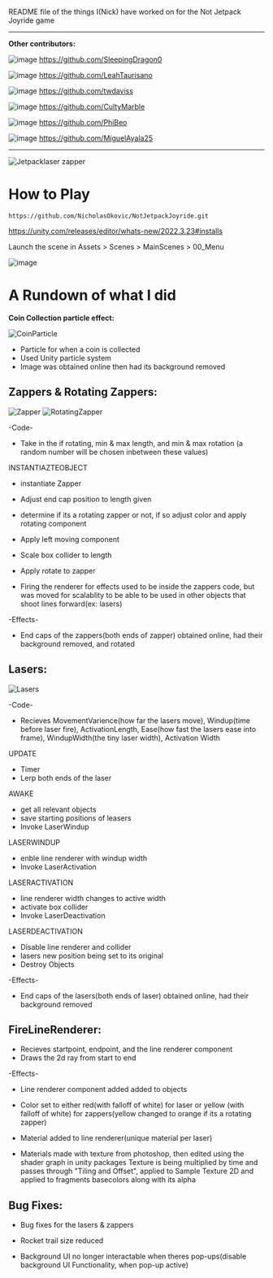 README file of the things I(Nick) have worked on for the Not Jetpack Joyride game

---

**Other contributors:** 

![image](https://github.com/NicholasOkovic/NotJetpackJoyride/assets/139954443/c822852d-919a-49d6-b377-ee0781258936) https://github.com/SleepingDragon0


![image](https://github.com/NicholasOkovic/NotJetpackJoyride/assets/139954443/742280df-39a0-47c9-8665-f5733e589e7f) https://github.com/LeahTaurisano 

![image](https://github.com/NicholasOkovic/NotJetpackJoyride/assets/139954443/0ac794c1-d76e-4cc7-be9f-8a6e3dc693dc) https://github.com/twdaviss 

![image](https://github.com/NicholasOkovic/NotJetpackJoyride/assets/139954443/7c19a2af-05cf-49fa-9c1e-d1d088b4a17c) https://github.com/CultyMarble

![image](https://github.com/NicholasOkovic/NotJetpackJoyride/assets/139954443/859b874c-3a0c-44f5-9062-506bad1ea22e) https://github.com/PhiBeo

![image](https://github.com/NicholasOkovic/NotJetpackJoyride/assets/139954443/3ddd6336-0f50-485b-8698-ac1541474f4a) https://github.com/MiguelAyala25

---

![Jetpacklaser zapper](https://github.com/NicholasOkovic/NotJetpackJoyride/assets/139954443/d71f1adb-e7cb-493d-8afb-487892f6623f)


# How to Play

```
https://github.com/NicholasOkovic/NotJetpackJoyride.git
```

https://unity.com/releases/editor/whats-new/2022.3.23#installs

Launch the scene in Assets > Scenes > MainScenes > 00_Menu


![image](https://github.com/NicholasOkovic/NotJetpackJoyride/assets/139954443/ac5d52d2-eb6d-479a-a2b1-85175fcd8326)




# A Rundown of what I did

**Coin Collection particle effect:**

![CoinParticle](https://github.com/NicholasOkovic/NotJetpackJoyride/assets/139954443/7298ea32-f5c2-426a-9c34-97934c0993da)

 - Particle for when a coin is collected
 - Used Unity particle system 
 - Image was obtained online then had its background removed


## Zappers & Rotating Zappers:

![Zapper](https://github.com/NicholasOkovic/NotJetpackJoyride/assets/139954443/b4de254e-644b-40a5-a319-fe2a98585df7) ![RotatingZapper](https://github.com/NicholasOkovic/NotJetpackJoyride/assets/139954443/62696888-6940-486c-a058-ef7c378f54bf)


  -Code-
 
 - Take in the if rotating, min & max length, and min & max rotation
(a random number will be chosen inbetween these values)

 INSTANTIAZTEOBJECT
 - instantiate Zapper
 - Adjust end cap position to length given

 - determine if its a rotating zapper or not, if so adjust color and apply rotating component

 - Apply left moving component
 - Scale box collider to length
 - Apply rotate to zapper

 - Firing the renderer for effects used to be inside the zappers code, but was moved for
scalablity to be able to be used in other objects that shoot lines forward(ex: lasers)

  -Effects-
 - End caps of the zappers(both ends of zapper) obtained online, had their background removed, and rotated



## Lasers:
![Lasers](https://github.com/NicholasOkovic/NotJetpackJoyride/assets/139954443/dc392a59-7693-43b6-a4f7-94d98b2579ff)


  -Code-

 - Recieves MovementVarience(how far the lasers move), Windup(time before laser fire), 
ActivationLength, Ease(how fast the lasers ease into frame), WindupWidth(the tiny laser width), Activation Width

 UPDATE
 - Timer
 - Lerp both ends of the laser

 AWAKE
 - get all relevant objects
 - save starting positions of leasers
 - Invoke LaserWindup

 LASERWINDUP
 - enble line renderer with windup width
 - Invoke LaserActivation

 LASERACTIVATION
 - line renderer width changes to active width
 - activate box collider
 - Invoke LaserDeactivation

 LASERDEACTIVATION
 - Disable line renderer and collider
 - lasers new position being set to its original
 - Destroy Objects

  -Effects-
 - End caps of the lasers(both ends of laser) obtained online, had their background removed



## FireLineRenderer:

 - Recieves startpoint, endpoint, and the line renderer component
 - Draws the 2d ray from start to end

 -Effects-
 - Line renderer component added added to objects
 - Color set to either red(with falloff of white) for laser
or yellow (with falloff of white) for zappers(yellow changed to orange if its a rotating zapper)

 - Material added to line renderer(unique material per laser)
 - Materials made with texture from photoshop, then edited using the shader graph in unity packages
Texture is being multiplied by time and passes through "Tiling and Offset", applied to Sample Texture 2D 
and applied to fragments basecolors along with its alpha



## Bug Fixes:
 - Bug fixes for the lasers & zappers

 - Rocket trail size reduced

 - Background UI no longer interactable when theres pop-ups(disable background UI Functionality, when pop-up active)






